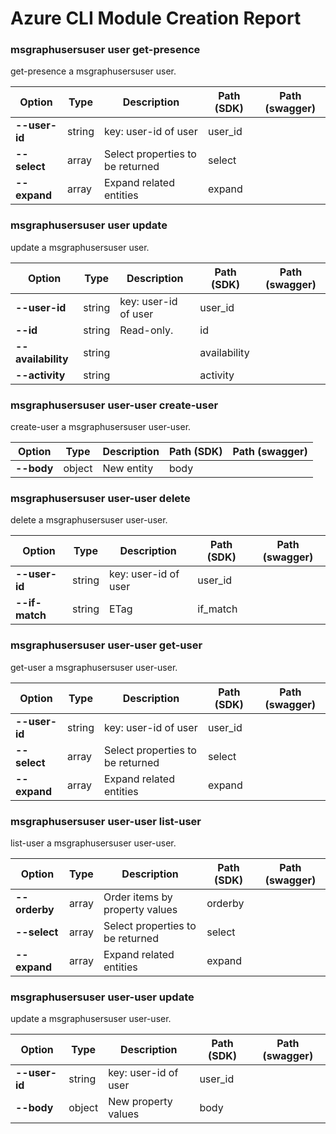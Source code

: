 # Azure CLI Module Creation Report

### msgraphusersuser user get-presence

get-presence a msgraphusersuser user.

|Option|Type|Description|Path (SDK)|Path (swagger)|
|------|----|-----------|----------|--------------|
|**--user-id**|string|key: user-id of user|user_id|
|**--select**|array|Select properties to be returned|select|
|**--expand**|array|Expand related entities|expand|
### msgraphusersuser user update

update a msgraphusersuser user.

|Option|Type|Description|Path (SDK)|Path (swagger)|
|------|----|-----------|----------|--------------|
|**--user-id**|string|key: user-id of user|user_id|
|**--id**|string|Read-only.|id|
|**--availability**|string||availability|
|**--activity**|string||activity|
### msgraphusersuser user-user create-user

create-user a msgraphusersuser user-user.

|Option|Type|Description|Path (SDK)|Path (swagger)|
|------|----|-----------|----------|--------------|
|**--body**|object|New entity|body|
### msgraphusersuser user-user delete

delete a msgraphusersuser user-user.

|Option|Type|Description|Path (SDK)|Path (swagger)|
|------|----|-----------|----------|--------------|
|**--user-id**|string|key: user-id of user|user_id|
|**--if-match**|string|ETag|if_match|
### msgraphusersuser user-user get-user

get-user a msgraphusersuser user-user.

|Option|Type|Description|Path (SDK)|Path (swagger)|
|------|----|-----------|----------|--------------|
|**--user-id**|string|key: user-id of user|user_id|
|**--select**|array|Select properties to be returned|select|
|**--expand**|array|Expand related entities|expand|
### msgraphusersuser user-user list-user

list-user a msgraphusersuser user-user.

|Option|Type|Description|Path (SDK)|Path (swagger)|
|------|----|-----------|----------|--------------|
|**--orderby**|array|Order items by property values|orderby|
|**--select**|array|Select properties to be returned|select|
|**--expand**|array|Expand related entities|expand|
### msgraphusersuser user-user update

update a msgraphusersuser user-user.

|Option|Type|Description|Path (SDK)|Path (swagger)|
|------|----|-----------|----------|--------------|
|**--user-id**|string|key: user-id of user|user_id|
|**--body**|object|New property values|body|